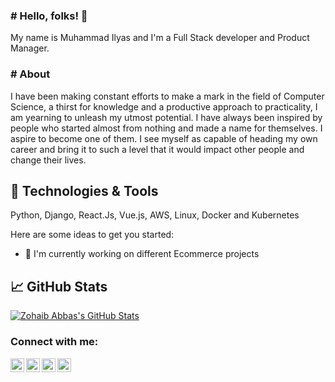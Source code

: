 ### # Hello, folks! 👋
My name is Muhammad Ilyas and I'm a Full Stack developer and Product Manager.

### # About
I have been making constant efforts to make a mark in the field of Computer Science, a thirst for knowledge and a productive approach to practicality, I am yearning to unleash my utmost potential. I have always been inspired by people who started almost from nothing and made a name for themselves. I aspire to become one of them. I see myself as capable of heading my own career and bring it to such a level that it would impact other people and change their lives. 


## 🔧 Technologies & Tools
Python, Django, React.Js, Vue.js, AWS, Linux, Docker and Kubernetes

Here are some ideas to get you started:

- 🔭 I'm currently working on different Ecommerce projects


## &#x1f4c8; GitHub Stats

<a href="https://github.com/milyasyousuf/milyasyousuf">
  <img align="center" src="https://github-readme-stats.vercel.app/api?username=milyasyousuf&show_icons=true&line_height=27&count_private=true&title_color=ffffff&text_color=c9cacc&icon_color=2bbc8a&bg_color=1d1f21" alt="Zohaib Abbas's GitHub Stats" />
</a>


[twitter]: https://twitter.com/milyasyousuf
[instagram]: https://instagram.com/milyasyousuf
[linkedin]: https://www.linkedin.com/in/milyasyousuf/
[facebook]: https://www.facebook.com/milyasyousuf

### Connect with me:

[<img align="left" alt="milyasyousuf | Twitter" width="22px" src="https://cdn.jsdelivr.net/npm/simple-icons@v3/icons/twitter.svg" />][twitter]
[<img align="left" alt="milyasyousuf | Twitter" width="22px" src="https://cdn.jsdelivr.net/npm/simple-icons@v3/icons/facebook.svg" />][facebook]
[<img align="left" alt="milyasyousuf | LinkedIn" width="22px" src="https://cdn.jsdelivr.net/npm/simple-icons@v3/icons/linkedin.svg" />][linkedin]
[<img align="left" alt="milyasyousuf | Instagram" width="22px" src="https://cdn.jsdelivr.net/npm/simple-icons@v3/icons/instagram.svg" />][instagram]
